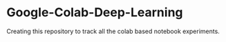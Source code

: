 # Google-Colab-Deep-Learning

Creating this repository to track all the colab based notebook experiments. 
